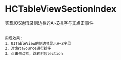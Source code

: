 # HCTableViewSectionIndex
实现iOS通讯录侧边栏的A~Z排序与其点击事件
<br/>
<br/>

    实现效果：
    1、UITableView的侧边栏显示A~Z字母
    2、对dataSource进行排序
    3、点击侧边栏，跳转对应section
<br/>
<br/>
